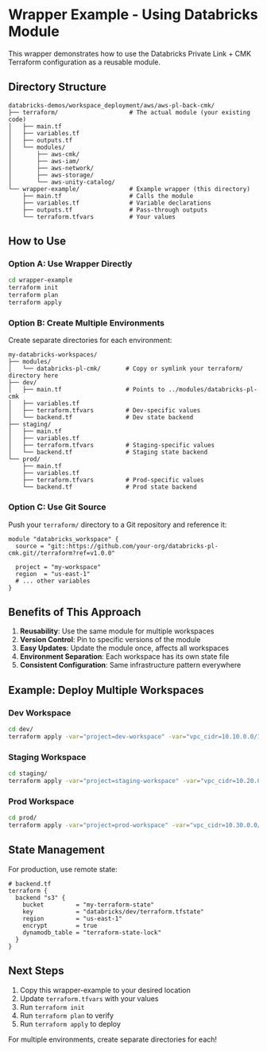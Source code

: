 # Wrapper Example - Using Databricks Module

This wrapper demonstrates how to use the Databricks Private Link + CMK Terraform configuration as a reusable module.

## Directory Structure

```
databricks-demos/workspace_deployment/aws/aws-pl-back-cmk/
├── terraform/                    # The actual module (your existing code)
│   ├── main.tf
│   ├── variables.tf
│   ├── outputs.tf
│   └── modules/
│       ├── aws-cmk/
│       ├── aws-iam/
│       ├── aws-network/
│       ├── aws-storage/
│       └── aws-unity-catalog/
└── wrapper-example/              # Example wrapper (this directory)
    ├── main.tf                   # Calls the module
    ├── variables.tf              # Variable declarations
    ├── outputs.tf                # Pass-through outputs
    └── terraform.tfvars          # Your values
```

## How to Use

### Option A: Use Wrapper Directly

```bash
cd wrapper-example
terraform init
terraform plan
terraform apply
```

### Option B: Create Multiple Environments

Create separate directories for each environment:

```
my-databricks-workspaces/
├── modules/
│   └── databricks-pl-cmk/       # Copy or symlink your terraform/ directory here
├── dev/
│   ├── main.tf                  # Points to ../modules/databricks-pl-cmk
│   ├── variables.tf
│   ├── terraform.tfvars         # Dev-specific values
│   └── backend.tf               # Dev state backend
├── staging/
│   ├── main.tf
│   ├── variables.tf
│   ├── terraform.tfvars         # Staging-specific values
│   └── backend.tf               # Staging state backend
└── prod/
    ├── main.tf
    ├── variables.tf
    ├── terraform.tfvars         # Prod-specific values
    └── backend.tf               # Prod state backend
```

### Option C: Use Git Source

Push your `terraform/` directory to a Git repository and reference it:

```hcl
module "databricks_workspace" {
  source = "git::https://github.com/your-org/databricks-pl-cmk.git//terraform?ref=v1.0.0"
  
  project = "my-workspace"
  region  = "us-east-1"
  # ... other variables
}
```

## Benefits of This Approach

1. **Reusability**: Use the same module for multiple workspaces
2. **Version Control**: Pin to specific versions of the module
3. **Easy Updates**: Update the module once, affects all workspaces
4. **Environment Separation**: Each workspace has its own state file
5. **Consistent Configuration**: Same infrastructure pattern everywhere

## Example: Deploy Multiple Workspaces

### Dev Workspace
```bash
cd dev/
terraform apply -var="project=dev-workspace" -var="vpc_cidr=10.10.0.0/16"
```

### Staging Workspace
```bash
cd staging/
terraform apply -var="project=staging-workspace" -var="vpc_cidr=10.20.0.0/16"
```

### Prod Workspace
```bash
cd prod/
terraform apply -var="project=prod-workspace" -var="vpc_cidr=10.30.0.0/16"
```

## State Management

For production, use remote state:

```hcl
# backend.tf
terraform {
  backend "s3" {
    bucket         = "my-terraform-state"
    key            = "databricks/dev/terraform.tfstate"
    region         = "us-east-1"
    encrypt        = true
    dynamodb_table = "terraform-state-lock"
  }
}
```

## Next Steps

1. Copy this wrapper-example to your desired location
2. Update `terraform.tfvars` with your values
3. Run `terraform init`
4. Run `terraform plan` to verify
5. Run `terraform apply` to deploy

For multiple environments, create separate directories for each!

